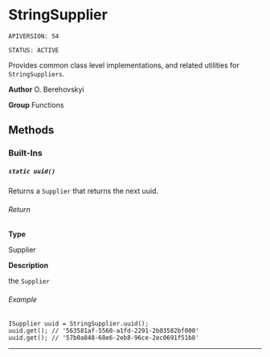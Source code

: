 # StringSupplier

`APIVERSION: 54`

`STATUS: ACTIVE`

Provides common class level implementations, and related utilities for `StringSuppliers`.


**Author** O. Berehovskyi


**Group** Functions

## Methods
### Built-Ins
##### `static uuid()`

Returns a `Supplier` that returns the next uuid.

###### Return

**Type**

Supplier

**Description**

the `Supplier`

###### Example
```apex
ISupplier uuid = StringSupplier.uuid();
uuid.get(); // '563581af-5560-a1fd-2291-2b03582bf000'
uuid.get(); // '57b0a848-68e6-2eb8-96ce-2ec0691f51b8'
```

---
